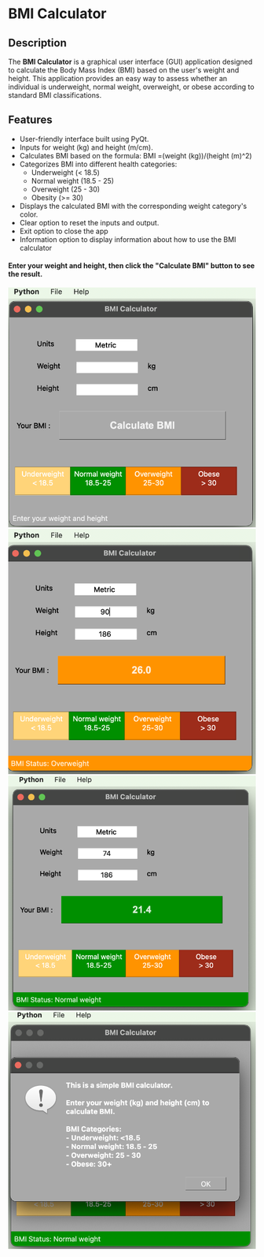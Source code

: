 # BMI Calculator

## Description
The **BMI Calculator** is a graphical user interface (GUI) application designed to calculate the Body Mass Index (BMI) based on the user's weight and height. This application provides an easy way to assess whether an individual is underweight, normal weight, overweight, or obese according to standard BMI classifications.

## Features
- User-friendly interface built using PyQt.
- Inputs for weight (kg) and height (m/cm).
- Calculates BMI based on the formula:
  BMI =(weight (kg))/(height (m)^2)
- Categorizes BMI into different health categories:
  - Underweight (< 18.5)
  - Normal weight (18.5 - 25)
  - Overweight (25 - 30)
  - Obesity (>= 30)
- Displays the calculated BMI with the corresponding weight category's color.
- Clear option to reset the inputs and output.
- Exit option to close the app
- Information option  to display information about how to use the BMI calculator


#### Enter your weight and height, then click the **"Calculate BMI"** button to see the result.
![Снимок экрана 2025-03-03 в 16.07.57.png](%D0%A1%D0%BD%D0%B8%D0%BC%D0%BE%D0%BA%20%D1%8D%D0%BA%D1%80%D0%B0%D0%BD%D0%B0%202025-03-03%20%D0%B2%2016.07.57.png)
![Снимок экрана 2025-03-03 в 15.51.54.png](%D0%A1%D0%BD%D0%B8%D0%BC%D0%BE%D0%BA%20%D1%8D%D0%BA%D1%80%D0%B0%D0%BD%D0%B0%202025-03-03%20%D0%B2%2015.51.54.png)
![Снимок экрана 2025-03-03 в 15.52.21.png](%D0%A1%D0%BD%D0%B8%D0%BC%D0%BE%D0%BA%20%D1%8D%D0%BA%D1%80%D0%B0%D0%BD%D0%B0%202025-03-03%20%D0%B2%2015.52.21.png)
![Снимок экрана 2025-03-03 в 15.52.37.png](%D0%A1%D0%BD%D0%B8%D0%BC%D0%BE%D0%BA%20%D1%8D%D0%BA%D1%80%D0%B0%D0%BD%D0%B0%202025-03-03%20%D0%B2%2015.52.37.png)